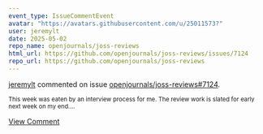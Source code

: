 ```yaml
---
event_type: IssueCommentEvent
avatar: "https://avatars.githubusercontent.com/u/25011573?"
user: jeremylt
date: 2025-05-02
repo_name: openjournals/joss-reviews
html_url: https://github.com/openjournals/joss-reviews/issues/7124
repo_url: https://github.com/openjournals/joss-reviews
---
```


<a href='https://github.com/jeremylt' target='_blank'>jeremylt</a> commented on issue <a href='https://github.com/openjournals/joss-reviews/issues/7124' target='_blank'>openjournals/joss-reviews#7124</a>.

<small>This week was eaten by an interview process for me. The review work is slated for early next week on my end....</small>

<a href='https://github.com/openjournals/joss-reviews/issues/7124' target='_blank'>View Comment</a>